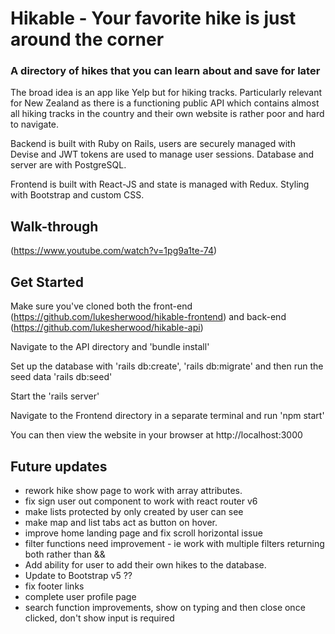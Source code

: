 # Hikable - Your favorite hike is just around the corner
### A directory of hikes that you can learn about and save for later
The broad idea is an app like Yelp but for hiking tracks. Particularly relevant for New Zealand as there is a functioning public API which contains almost all hiking tracks in the country and their own website is rather poor and hard to navigate.

Backend is built with Ruby on Rails, users are securely managed with Devise and JWT tokens are used to manage user sessions. Database and server are with PostgreSQL.

Frontend is built with React-JS and state is managed with Redux. Styling with Bootstrap and custom CSS.

## Walk-through
(https://www.youtube.com/watch?v=1pg9a1te-74)

## Get Started
Make sure you've cloned both the front-end (https://github.com/lukesherwood/hikable-frontend) and back-end (https://github.com/lukesherwood/hikable-api)

Navigate to the API directory and 'bundle install'

Set up the database with 'rails db:create', 'rails db:migrate' and then run the seed data 'rails db:seed'

Start the 'rails server'

Navigate to the Frontend directory in a separate terminal and run 'npm start'

You can then view the website in your browser at http://localhost:3000


## Future updates
 -  rework hike show page to work with array attributes.
 -  fix sign user out component to work with react router v6
 -  make lists protected by only created by user can see
 - make map and list tabs act as button on hover.
-   improve home landing page and fix scroll horizontal issue
 -  filter functions need improvement  - ie work with multiple filters returning both rather than &&
 -  Add ability for user to add their own hikes to the database.
 -  Update to Bootstrap v5 ??
 -  fix footer links
 -  complete user profile page
 -  search function improvements, show on typing and then close once clicked, don't show input is required
